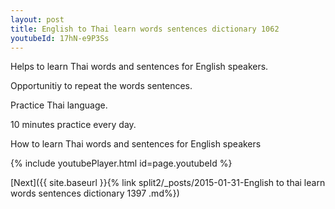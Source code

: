 ```yaml
---
layout: post
title: English to Thai learn words sentences dictionary 1062 
youtubeId: 17hN-e9P3Ss
---
```

 
 
Helps to learn Thai words and sentences for English speakers.

Opportunitiy to repeat the words sentences. 

Practice Thai language. 
 
10 minutes practice every day. 
 
How to learn Thai words and sentences for English speakers 
 
{% include youtubePlayer.html id=page.youtubeId %}
 
 
[Next]({{ site.baseurl }}{% link  split2/_posts/2015-01-31-English to thai learn words sentences dictionary 1397 .md%})
 
